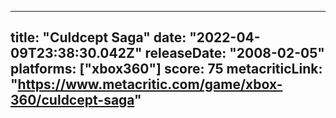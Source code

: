 
---
title: "Culdcept Saga"
date: "2022-04-09T23:38:30.042Z"
releaseDate: "2008-02-05"
platforms: ["xbox360"]
score: 75
metacriticLink: "https://www.metacritic.com/game/xbox-360/culdcept-saga"
---
